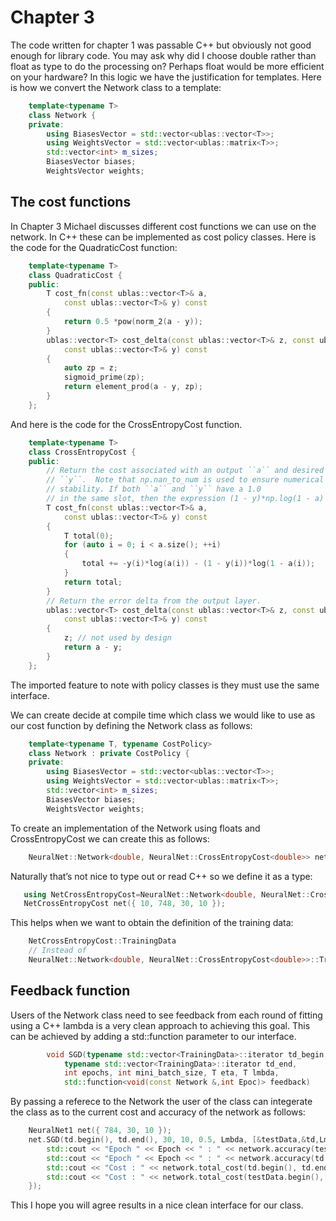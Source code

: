 # Chapter 3
The code written for chapter 1 was passable C++ but obviously not good enough for library code. You may ask why did I choose double rather than float as type to do the processing on? Perhaps float would be more efficient on your hardware? In this logic we have the justification for templates. Here is how we convert the Network class to a template:
```c++
	template<typename T>
	class Network {
  	private:
		using BiasesVector = std::vector<ublas::vector<T>>;
		using WeightsVector = std::vector<ublas::matrix<T>>;
		std::vector<int> m_sizes;
		BiasesVector biases;
		WeightsVector weights;
```
## The cost functions
In Chapter 3 Michael discusses different cost functions we can use on the network. In C++ these can be implemented as cost policy classes. Here is the code for the QuadraticCost function:
```c++
	template<typename T>
	class QuadraticCost {
	public:
		T cost_fn(const ublas::vector<T>& a,
			const ublas::vector<T>& y) const
		{
			return 0.5 *pow(norm_2(a - y));
		}
		ublas::vector<T> cost_delta(const ublas::vector<T>& z, const ublas::vector<T>& a,
			const ublas::vector<T>& y) const
		{
			auto zp = z;
			sigmoid_prime(zp);
			return element_prod(a - y, zp);
		}
	};
```
And here is the code for the CrossEntropyCost function.
```c++
	template<typename T>
	class CrossEntropyCost {
	public:
		// Return the cost associated with an output ``a`` and desired output
		// ``y``.  Note that np.nan_to_num is used to ensure numerical
		// stability. If both ``a`` and ``y`` have a 1.0
		// in the same slot, then the expression (1 - y)*np.log(1 - a)
		T cost_fn(const ublas::vector<T>& a,
			const ublas::vector<T>& y) const
		{
			T total(0);
			for (auto i = 0; i < a.size(); ++i)
			{
				total += -y(i)*log(a(i)) - (1 - y(i))*log(1 - a(i));
			}
			return total;
		}
		// Return the error delta from the output layer. 
		ublas::vector<T> cost_delta(const ublas::vector<T>& z, const ublas::vector<T>& a,
			const ublas::vector<T>& y) const
		{
			z; // not used by design
			return a - y;
		}
	};
```
The imported feature to note with policy classes is they must use the same interface.

We can create decide at compile time which class we would like to use as our cost function by defining the Network class as follows:
```c++
	template<typename T, typename CostPolicy>
	class Network : private CostPolicy {
	private:
		using BiasesVector = std::vector<ublas::vector<T>>;
		using WeightsVector = std::vector<ublas::matrix<T>>;
		std::vector<int> m_sizes;
		BiasesVector biases;
		WeightsVector weights;
```
To create an implementation of the Network using floats and CrossEntropyCost we can create this as follows:
```c++
    NeuralNet::Network<double, NeuralNet::CrossEntropyCost<double>> net({ 10, 748, 30, 10 });
```
Naturally that’s not nice to type out or read C++ so we define it as a type:
```c++
   using NetCrossEntropyCost=NeuralNet::Network<double, NeuralNet::CrossEntropyCost<double>>;
   NetCrossEntropyCost net({ 10, 748, 30, 10 });
```
This helps when we want to obtain the definition of the training data:
```c++
	NetCrossEntropyCost::TrainingData
	// Instead of
	NeuralNet::Network<double, NeuralNet::CrossEntropyCost<double>>::TrainingData
```

## Feedback function
Users of the Network class need to see feedback from each round of fitting using a C++ lambda is a very clean approach to achieving this goal. This can be achieved by adding a std::function parameter to our interface.
```c++
		void SGD(typename std::vector<TrainingData>::iterator td_begin,
			typename std::vector<TrainingData>::iterator td_end,
			int epochs, int mini_batch_size, T eta, T lmbda,
			std::function<void(const Network &,int Epoc)> feedback)
```
By passing a referece to the Network the user of the class can integerate the class as to the current cost and accuracy of the network as follows:
```c++
	NeuralNet1 net({ 784, 30, 10 });
	net.SGD(td.begin(), td.end(), 30, 10, 0.5, Lmbda, [&testData,&td,Lmbda](const NeuralNet1 &network, int Epoch) {
		std::cout << "Epoch " << Epoch << " : " << network.accuracy(testData.begin(), testData.end()) << " / " << testData.size() << std::endl;
		std::cout << "Epoch " << Epoch << " : " << network.accuracy(td.begin(), td.end()) << " / " << td.size() << std::endl;
		std::cout << "Cost : " << network.total_cost(td.begin(), td.end(), Lmbda) << std::endl;
		std::cout << "Cost : " << network.total_cost(testData.begin(), testData.end(), Lmbda) << std::endl;
	});
```
This I hope you will agree results in a nice clean interface for our class.
